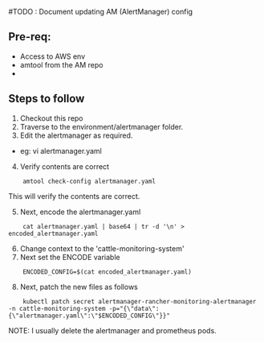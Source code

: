 
#TODO : Document updating AM (AlertManager) config

## Pre-req:
* Access to AWS env
* amtool from the AM repo
* 

## Steps to follow
1. Checkout this repo
2. Traverse to the environment/alertmanager folder.
3. Edit the alertmanager as required.
* eg: vi alertmanager.yaml

4. Verify contents are correct
```dotenv
    amtool check-config alertmanager.yaml
```

This will verify the contents are correct.

5. Next, encode the alertmanager.yaml
```dotenv
    cat alertmanager.yaml | base64 | tr -d '\n' > encoded_alertmanager.yaml
```
6. Change context to the 'cattle-monitoring-system'
7. Next set the ENCODE variable
```dotenv
    ENCODED_CONFIG=$(cat encoded_alertmanager.yaml)
```

8. Next, patch the new files as follows
```dotenv
    kubectl patch secret alertmanager-rancher-monitoring-alertmanager -n cattle-monitoring-system -p="{\"data\":{\"alertmanager.yaml\":\"$ENCODED_CONFIG\"}}"
```

NOTE:  I usually delete the alertmanager and prometheus pods.